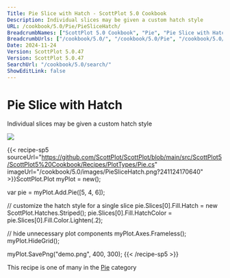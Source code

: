 ```yaml
---
Title: Pie Slice with Hatch - ScottPlot 5.0 Cookbook
Description: Individual slices may be given a custom hatch style
URL: /cookbook/5.0/Pie/PieSliceHatch/
BreadcrumbNames: ["ScottPlot 5.0 Cookbook", "Pie", "Pie Slice with Hatch"]
BreadcrumbUrls: ["/cookbook/5.0/", "/cookbook/5.0/Pie", "/cookbook/5.0/Pie/PieSliceHatch"]
Date: 2024-11-24
Version: ScottPlot 5.0.47
Version: ScottPlot 5.0.47
SearchUrl: "/cookbook/5.0/search/"
ShowEditLink: false
---
```



<div class='d-flex align-items-center mt-5'>
<h1 class='me-2 text-dark my-0 border-0'>Pie Slice with Hatch</h1>
</div>

Individual slices may be given a custom hatch style

[![](/cookbook/5.0/images/PieSliceHatch.png?241124170640)](/cookbook/5.0/images/PieSliceHatch.png?241124170640)

{{< recipe-sp5 sourceUrl="https://github.com/ScottPlot/ScottPlot/blob/main/src/ScottPlot5/ScottPlot5%20Cookbook/Recipes/PlotTypes/Pie.cs" imageUrl="/cookbook/5.0/images/PieSliceHatch.png?241124170640" >}}ScottPlot.Plot myPlot = new();

var pie = myPlot.Add.Pie([5, 4, 6]);

// customize the hatch style for a single slice
pie.Slices[0].Fill.Hatch = new ScottPlot.Hatches.Striped();
pie.Slices[0].Fill.HatchColor = pie.Slices[0].Fill.Color.Lighten(.2);

// hide unnecessary plot components
myPlot.Axes.Frameless();
myPlot.HideGrid();

myPlot.SavePng("demo.png", 400, 300);
{{< /recipe-sp5 >}}

<div class='my-5 text-center'>This recipe is one of many in the <a href='/cookbook/5.0/Pie'>Pie</a> category</div>



